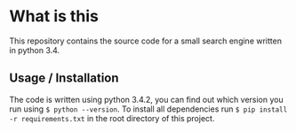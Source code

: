 # What is this

This repository contains the source code for a small search engine written in python 3.4.

## Usage / Installation

The code is written using python 3.4.2, you can find out which version you run using `$ python --version`. To install all dependencies run `$ pip install -r requirements.txt` in the root directory of this project.
